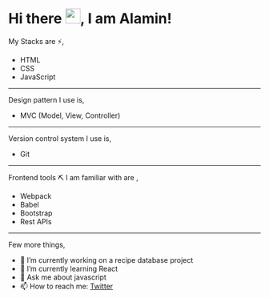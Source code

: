 # Hi there <img src="https://raw.githubusercontent.com/MartinHeinz/MartinHeinz/master/wave.gif" width="30px">, I am Alamin!

My Stacks are ⚡,
- HTML
- CSS
- JavaScript
---
Design pattern I use is,
- MVC (Model, View, Controller)
---
Version control system I use is,
- Git
---
Frontend tools ⛏ I am familiar with are ,
- Webpack
- Babel
- Bootstrap
- Rest APIs
---
Few more things,
- 🔭 I’m currently working on a recipe database project
- 🌱 I’m currently learning React
- 💬 Ask me about javascript
- 📫 How to reach me: [Twitter](https://twitter.com/shaikh_media)
